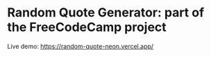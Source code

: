 # Random Quote Generator: part of the FreeCodeCamp project

Live demo: https://random-quote-neon.vercel.app/
